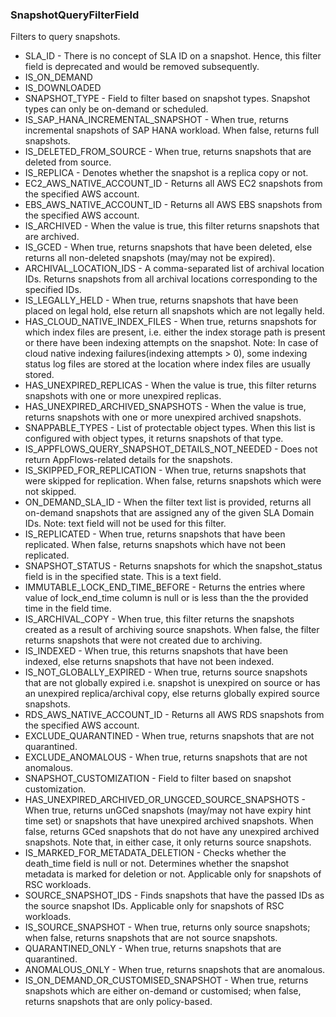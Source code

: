 ### SnapshotQueryFilterField
Filters to query snapshots.

- SLA_ID - There is no concept of SLA ID on a snapshot. Hence, this
filter field is deprecated and would be removed subsequently.
- IS_ON_DEMAND
- IS_DOWNLOADED
- SNAPSHOT_TYPE - Field to filter based on snapshot types. Snapshot types can only
be on-demand or scheduled.
- IS_SAP_HANA_INCREMENTAL_SNAPSHOT - When true, returns incremental snapshots of SAP HANA
workload. When false, returns full snapshots.
- IS_DELETED_FROM_SOURCE - When true, returns snapshots that are deleted from source.
- IS_REPLICA - Denotes whether the snapshot is a replica copy or not.
- EC2_AWS_NATIVE_ACCOUNT_ID - Returns all AWS EC2 snapshots from the specified AWS account.
- EBS_AWS_NATIVE_ACCOUNT_ID - Returns all AWS EBS snapshots from the specified AWS account.
- IS_ARCHIVED - When the value is true, this filter returns snapshots that are archived.
- IS_GCED - When true, returns snapshots that have been deleted, else
returns all non-deleted snapshots (may/may not be expired).
- ARCHIVAL_LOCATION_IDS - A comma-separated list of archival location IDs. Returns snapshots from
all archival locations corresponding to the specified IDs.
- IS_LEGALLY_HELD - When true, returns snapshots that have been placed on legal
hold, else return all snapshots which are not legally held.
- HAS_CLOUD_NATIVE_INDEX_FILES - When true, returns snapshots for which index files are present,
i.e. either the index storage path is present or there have been indexing
attempts on the snapshot.
Note: In case of cloud native indexing failures(indexing attempts > 0),
some indexing status log files are stored at the location where index
files are usually stored.
- HAS_UNEXPIRED_REPLICAS - When the value is true, this filter returns snapshots with one or more
unexpired replicas.
- HAS_UNEXPIRED_ARCHIVED_SNAPSHOTS - When the value is true, returns snapshots with one or more unexpired
archived snapshots.
- SNAPPABLE_TYPES - List of protectable object types. When this list is configured with
object types, it returns snapshots of that type.
- IS_APPFLOWS_QUERY_SNAPSHOT_DETAILS_NOT_NEEDED - Does not return AppFlows-related details for the snapshots.
- IS_SKIPPED_FOR_REPLICATION - When true, returns snapshots that were skipped for
replication. When false, returns snapshots which were not skipped.
- ON_DEMAND_SLA_ID - When the filter text list is provided, returns all on-demand snapshots
that are assigned any of the given SLA Domain IDs.
Note: text field will not be used for this filter.
- IS_REPLICATED - When true, returns snapshots that have been replicated.
When false, returns snapshots which have not been replicated.
- SNAPSHOT_STATUS - Returns snapshots for which the snapshot_status field is in
the specified state. This is a text field.
- IMMUTABLE_LOCK_END_TIME_BEFORE - Returns the entries where value of lock_end_time column is null or
is less than the the provided time in the field time.
- IS_ARCHIVAL_COPY - When true, this filter returns the snapshots created as a result of
archiving source snapshots. When false, the filter returns snapshots
that were not created due to archiving.
- IS_INDEXED - When true, this returns snapshots that have been indexed, else
returns snapshots that have not been indexed.
- IS_NOT_GLOBALLY_EXPIRED - When true, returns source snapshots that are not globally expired
i.e. snapshot is unexpired on source or has an unexpired replica/archival
copy, else returns globally expired source snapshots.
- RDS_AWS_NATIVE_ACCOUNT_ID - Returns all AWS RDS snapshots from the specified AWS account.
- EXCLUDE_QUARANTINED - When true, returns snapshots that are not quarantined.
- EXCLUDE_ANOMALOUS - When true, returns snapshots that are not anomalous.
- SNAPSHOT_CUSTOMIZATION - Field to filter based on snapshot customization.
- HAS_UNEXPIRED_ARCHIVED_OR_UNGCED_SOURCE_SNAPSHOTS - When true, returns unGCed snapshots (may/may not have expiry hint time
set) or snapshots that have unexpired archived snapshots.
When false, returns GCed snapshots that do not have any unexpired
archived snapshots.
Note that, in either case, it only returns source snapshots.
- IS_MARKED_FOR_METADATA_DELETION - Checks whether the death_time field is null or not. Determines
whether the snapshot metadata is marked for deletion or not.
Applicable only for snapshots of RSC workloads.
- SOURCE_SNAPSHOT_IDS - Finds snapshots that have the passed IDs as the source snapshot IDs.
Applicable only for snapshots of RSC workloads.
- IS_SOURCE_SNAPSHOT - When true, returns only source snapshots; when false,
returns snapshots that are not source snapshots.
- QUARANTINED_ONLY - When true, returns snapshots that are quarantined.
- ANOMALOUS_ONLY - When true, returns snapshots that are anomalous.
- IS_ON_DEMAND_OR_CUSTOMISED_SNAPSHOT - When true, returns snapshots which are either on-demand or customised;
when false, returns snapshots that are only policy-based.
